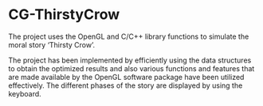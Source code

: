 # CG-ThirstyCrow

The project uses the OpenGL and C/C++ library functions to simulate the moral story ‘Thirsty Crow’.

The project has been implemented by efficiently using the data structures to obtain the optimized results and also various functions and features that are made available by the OpenGL software package have been utilized effectively. The different phases of the story are displayed by using the keyboard.
